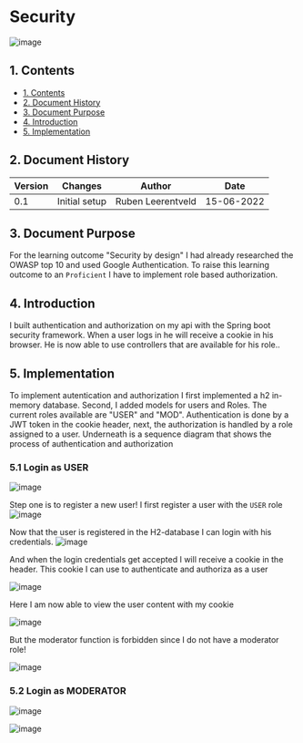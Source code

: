 # Security
![image](https://user-images.githubusercontent.com/27158658/173853778-7b202652-cf50-441b-beb3-52d52402501d.png)


## 1. Contents
- [1. Contents](#1-contents)
- [2. Document History](#2-document-history)
- [3. Document Purpose](#3-document-purpose)
- [4. Introduction](#4-introduction)
- [5. Implementation](#4-implementation)


## 2. Document History
| Version | Changes | Author | Date |
|---------|---------|--------|------|
| 0.1     | Initial setup                                                           | Ruben Leerentveld | 15-06-2022 | 


## 3. Document Purpose
For the learning outcome "Security by design" I had already researched the OWASP top 10 and used Google Authentication.
To raise this learning outcome to an ```Proficient``` I have to implement role based authorization.


## 4. Introduction
I built authentication and authorization on my api with the Spring boot security framework. 
When a user logs in he will receive a cookie in his browser. He is now able to use controllers that are available for his role..

## 5. Implementation
To implement autentication and authorization I first implemented a h2 in-memory database.
Second, I added models for users and Roles. The current roles available are "USER" and "MOD".
Authentication is done by a JWT token in the cookie header, next, the authorization is handled by a role assigned to a user.
Underneath is a sequence diagram that shows the process of authentication and authorization

### 5.1 Login as USER
![image](https://user-images.githubusercontent.com/27158658/173853631-3a5fafeb-45dd-41ce-b0bf-6a0be170217c.png)

Step one is to register a new user! I first register a user with the ```USER``` role
![image](https://user-images.githubusercontent.com/27158658/173855170-76e9cf7c-d936-475f-9b97-1387d59543be.png)

Now that the user is registered in the H2-database I can login with his credentials. 
![image](https://user-images.githubusercontent.com/27158658/174024015-47f67770-e94c-4845-a92e-a9b4cd2d7206.png)

And when the login credentials get accepted I will receive a cookie in the header. This cookie I can use to authenticate and authoriza as a user

![image](https://user-images.githubusercontent.com/27158658/174024073-81add461-2be1-479e-a1b1-7fe5f135d278.png)

Here I am now able to view the user content with my cookie

![image](https://user-images.githubusercontent.com/27158658/174024294-625aaa82-e110-46fb-9dc3-993a6dbe90fa.png)

But the moderator function is forbidden since I do not have a moderator role!

![image](https://user-images.githubusercontent.com/27158658/174024344-60cef828-5841-4330-ab11-8083d5eef237.png)


### 5.2 Login as MODERATOR


![image](https://user-images.githubusercontent.com/27158658/174025540-127657b9-8242-41aa-be5d-fbb81afbf87e.png)

![image](https://user-images.githubusercontent.com/27158658/174025672-46585e50-b2c5-4422-8fa0-0c6607e35d1e.png)









